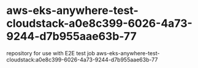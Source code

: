 # aws-eks-anywhere-test-cloudstack-a0e8c399-6026-4a73-9244-d7b955aae63b-77
repository for use with E2E test job aws-eks-anywhere-test-cloudstack:a0e8c399-6026-4a73-9244-d7b955aae63b-77
